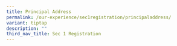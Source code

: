 ```yaml
---
title: Principal Address
permalink: /our-experience/sec1registration/principaladdress/
variant: tiptap
description: ""
third_nav_title: Sec 1 Registration
---
```

